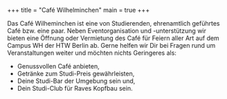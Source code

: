 +++
title = "Café Wilhelminchen"
main = true
+++

Das Café Wilheminchen ist eine von Studierenden, ehrenamtlich geführtes Café bzw. eine paar. Neben Eventorganisation und -unterstützung wir bieten eine Öffnung 
oder Vermietung des Café für Feiern aller Art auf dem Campus WH der HTW Berlin ab. Gerne helfen wir Dir bei Fragen rund um Veranstaltungen weiter und möchten
nichts Geringeres als:

- Genussvollen Café anbieten,
- Getränke zum Studi-Preis gewährleisten,
- Deine Studi-Bar der Umgebung sein und,
- Dein Studi-Club für Raves Kopfbau sein.

